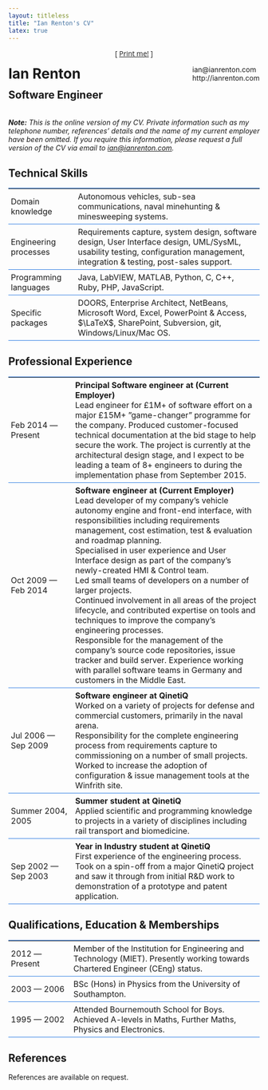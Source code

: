```yaml
---
layout: titleless
title: "Ian Renton's CV"
latex: true
---
```


<style>
h1 {
  margin-top: 0;
}
td {
  border-bottom: 1px solid #2A7AE2;
  padding: 5px;
  min-width: 7em;
}
table { 
  border-top: 1px solid #2A7AE2;
}
.printme {
  text-align: center;
  font-family: 'Open Sans',Helvetica,'Helvetica Neue','Ubuntu Sans','Segoe UI',sans-serif;
}
@media print {
  .printme {
    display: none;
  }
}
</style>

<p class="printme">[ <a href="#" onclick="window.print();"><i class="fa fa-lg fa-print"></i> Print me!</a> ]</p>
<div style="float:right;">ian@ianrenton.com<br/>http://ianrenton.com</div>
<h1>Ian Renton</h1>
<h2 style="position: relative; top: -0.8em">Software Engineer</h2>

***Note:** This is the online version of my CV. Private information such as my telephone number, references’ details and the name of my current employer have been omitted.  If you require this information, please request a full version of the CV via email to [ian@ianrenton.com](mailto:ian@ianrenton.com).*

## Technical Skills

<table cellspacing="0"><tr><td>
Domain knowledge
</td><td>
Autonomous vehicles, sub-sea communications, naval minehunting & minesweeping systems.
</td></tr><tr><td>
Engineering processes
</td><td>
Requirements capture, system design, software design, User Interface design, UML/SysML, usability testing, configuration management, integration & testing, post-sales support.
</td></tr><tr><td>
Programming languages
</td><td>
Java, LabVIEW, MATLAB, Python, C, C++, Ruby, PHP, JavaScript.
</td></tr><tr><td>
Specific packages
</td><td>
DOORS, Enterprise Architect, NetBeans, Microsoft Word, Excel, PowerPoint & Access, $\LaTeX$, SharePoint, Subversion, git, Windows/Linux/Mac OS.
</td></tr></table>

## Professional Experience

<table cellspacing="0"><tr><td>
Feb&nbsp;2014 &mdash; Present
</td><td>
<b>Principal Software engineer at (Current Employer)</b><br/>
Lead engineer for £1M+ of software effort on a major £15M+ ”game-changer” programme for the company. Produced customer-focused technical documentation at the bid stage to help secure the work. The project is currently at the architectural design stage, and I expect to be leading a team of 8+ engineers to during the implementation phase from September 2015.
</td></tr><tr><td>

Oct&nbsp;2009 &mdash; Feb&nbsp;2014
</td><td>
<b>Software engineer at (Current Employer)</b><br/>
Lead developer of my company’s vehicle autonomy engine and front-end interface, with responsibilities including requirements management, cost estimation, test & evaluation and roadmap planning.<br/>
Specialised in user experience and User Interface design as part of the company’s newly-created HMI & Control team.<br/>
Led small teams of developers on a number of larger projects.<br/>
Continued involvement in all areas of the project lifecycle, and contributed expertise on tools and techniques to improve the company’s engineering processes.<br/>
Responsible for the management of the company’s source code repositories, issue tracker and build server. Experience working with parallel software teams in Germany and customers in the Middle East.
</td></tr><tr><td>

Jul&nbsp;2006 &mdash; Sep&nbsp;2009
</td><td>
<b>Software engineer at QinetiQ</b><br/>
Worked on a variety of projects for defense and commercial customers, primarily in the naval arena.<br/>
Responsibility for the complete engineering process from requirements capture to commissioning on a number of small projects.<br/>
Worked to increase the adoption of configuration & issue management tools at the Winfrith site.
</td></tr><tr><td>

Summer&nbsp;2004, 2005
</td><td>
<b>Summer student at QinetiQ</b><br/>
Applied scientific and programming knowledge to projects in a variety of disciplines including rail transport and biomedicine.
</td></tr><tr><td>

Sep&nbsp;2002 &mdash; Sep&nbsp;2003
</td><td>
<b>Year in Industry student at QinetiQ</b><br/>
First experience of the engineering process. Took on a spin-off from a major QinetiQ project and saw it through from initial R&D work to demonstration of a prototype and patent application.
</td></tr></table>

## Qualifications, Education & Memberships

<table cellspacing="0"><tr><td>
2012 &mdash; Present
</td><td>
Member of the Institution for Engineering and Technology (MIET). Presently working towards Chartered Engineer (CEng) status.
</td></tr><tr><td>
2003 &mdash; 2006
</td><td>
BSc (Hons) in Physics from the University of Southampton.
</td></tr><tr><td>
1995 &mdash; 2002
</td><td>
Attended Bournemouth School for Boys. Achieved A-levels in Maths, Further Maths,
Physics and Electronics.
</td></tr></table>

## References

References are available on request.
